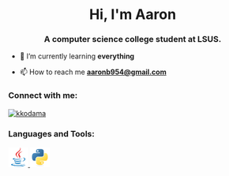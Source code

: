 <h1 align="center">Hi, I'm Aaron</h1>
<h3 align="center">A computer science college student at LSUS.</h3>

- 🌱 I’m currently learning **everything**

- 📫 How to reach me **aaronb954@gmail.com**

<h3 align="left">Connect with me:</h3>
<p align="left">
<a href="https://www.leetcode.com/kkodama" target="blank"><img align="center" src="https://raw.githubusercontent.com/rahuldkjain/github-profile-readme-generator/master/src/images/icons/Social/leet-code.svg" alt="kkodama" height="30" width="40" /></a>
</p>

<h3 align="left">Languages and Tools:</h3>
<p align="left"> <a href="https://www.java.com" target="_blank" rel="noreferrer"> <img src="https://raw.githubusercontent.com/devicons/devicon/master/icons/java/java-original.svg" alt="java" width="40" height="40"/> </a> <a href="https://www.python.org" target="_blank" rel="noreferrer"> <img src="https://raw.githubusercontent.com/devicons/devicon/master/icons/python/python-original.svg" alt="python" width="40" height="40"/> </a> </p>
